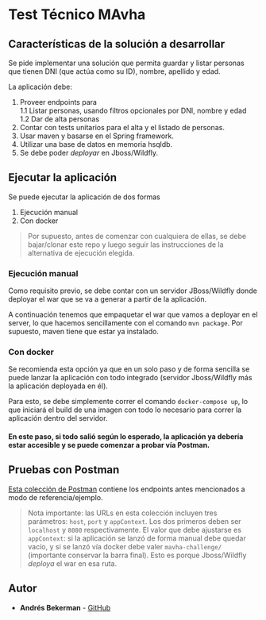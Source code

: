 # Test Técnico MAvha

## Características de la solución a desarrollar

Se pide implementar una solución que permita guardar y listar personas que tienen DNI (que actúa como su ID), nombre, apellido y edad.

La aplicación debe:

 1. Proveer endpoints para \
  1.1 Listar personas, usando filtros opcionales por DNI, nombre y edad \
  1.2 Dar de alta personas
 2. Contar con tests unitarios para el alta y el listado de personas.
 3. Usar maven y basarse en el Spring framework.
 4. Utilizar una base de datos en memoria hsqldb.
 5. Se debe poder _deployar_ en Jboss/Wildfly.

## Ejecutar la aplicación

Se puede ejecutar la aplicación de dos formas

1. Ejecución manual
2. Con docker
    
> Por supuesto, antes de comenzar con cualquiera de ellas, se debe bajar/clonar este repo y luego seguir las instrucciones de la alternativa de ejecución elegida.

### Ejecución manual

Como requisito previo, se debe contar con un servidor JBoss/Wildfly donde deployar el war que se va a generar a partir de la aplicación.

A continuación tenemos que empaquetar el war que vamos a deployar en el server, lo que hacemos sencillamente con el comando `mvn package`. Por supuesto, maven tiene que estar ya instalado.

### Con docker

Se recomienda esta opción ya que en un solo paso y de forma sencilla se puede lanzar la aplicación con todo integrado (servidor Jboss/Wildfly más la aplicación deployada en él).

Para esto, se debe simplemente correr el comando `docker-compose up`, lo que iniciará el build de una imagen con todo lo necesario para correr la aplicación dentro del servidor.

#### En este paso, si todo salió según lo esperado, la aplicación ya debería estar accesible y se puede comenzar a probar vía Postman.

## Pruebas con Postman

[Esta colección de Postman](https://www.getpostman.com/collections/2868fce4ef0f2cb06de0) contiene los endpoints antes mencionados a modo de referencia/ejemplo.

> Nota importante: las URLs en esta colección incluyen tres parámetros: `host`, `port` y `appContext`. Los dos primeros deben ser  `localhost` y `8080` respectivamente. El valor que debe ajustarse es `appContext`: si la aplicación se lanzó de forma manual debe quedar vacío, y si se lanzó vía docker debe valer `mavha-challenge/` (importante conservar la barra final). Esto es porque Jboss/Wildfly _deploya_ el war en esa ruta.

## Autor

* **Andrés Bekerman** - [GitHub](https://github.com/abekerman-dev)

